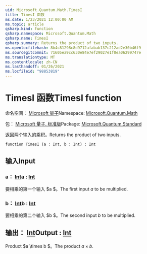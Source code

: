 ```yaml
---
uid: Microsoft.Quantum.Math.TimesI
title: TimesI 函数
ms.date: 1/23/2021 12:00:00 AM
ms.topic: article
qsharp.kind: function
qsharp.namespace: Microsoft.Quantum.Math
qsharp.name: TimesI
qsharp.summary: Returns the product of two inputs.
ms.openlocfilehash: 8b4c81298c8d9712afabab137c212ad2e30b46f9
ms.sourcegitcommit: 71605ea9cc630e84e7ef29027e1f0ea06299747e
ms.translationtype: MT
ms.contentlocale: zh-CN
ms.lasthandoff: 01/26/2021
ms.locfileid: "98853819"
---
```

# <a name="timesi-function"></a><span data-ttu-id="557a2-102">TimesI 函数</span><span class="sxs-lookup"><span data-stu-id="557a2-102">TimesI function</span></span>

<span data-ttu-id="557a2-103">命名空间： [Microsoft 量子](xref:Microsoft.Quantum.Math)</span><span class="sxs-lookup"><span data-stu-id="557a2-103">Namespace: [Microsoft.Quantum.Math](xref:Microsoft.Quantum.Math)</span></span>

<span data-ttu-id="557a2-104">包： [Microsoft 量子. 标准版](https://nuget.org/packages/Microsoft.Quantum.Standard)</span><span class="sxs-lookup"><span data-stu-id="557a2-104">Package: [Microsoft.Quantum.Standard](https://nuget.org/packages/Microsoft.Quantum.Standard)</span></span>


<span data-ttu-id="557a2-105">返回两个输入的乘积。</span><span class="sxs-lookup"><span data-stu-id="557a2-105">Returns the product of two inputs.</span></span>

```qsharp
function TimesI (a : Int, b : Int) : Int
```


## <a name="input"></a><span data-ttu-id="557a2-106">输入</span><span class="sxs-lookup"><span data-stu-id="557a2-106">Input</span></span>

### <a name="a--int"></a><span data-ttu-id="557a2-107">a： [Int](xref:microsoft.quantum.lang-ref.int)</span><span class="sxs-lookup"><span data-stu-id="557a2-107">a : [Int](xref:microsoft.quantum.lang-ref.int)</span></span>

<span data-ttu-id="557a2-108">要相乘的第一个输入 $a $。</span><span class="sxs-lookup"><span data-stu-id="557a2-108">The first input $a$ to be multiplied.</span></span>


### <a name="b--int"></a><span data-ttu-id="557a2-109">b： [Int](xref:microsoft.quantum.lang-ref.int)</span><span class="sxs-lookup"><span data-stu-id="557a2-109">b : [Int](xref:microsoft.quantum.lang-ref.int)</span></span>

<span data-ttu-id="557a2-110">要相乘的第二个输入 $b $。</span><span class="sxs-lookup"><span data-stu-id="557a2-110">The second input $b$ to be multiplied.</span></span>



## <a name="output--int"></a><span data-ttu-id="557a2-111">输出： [Int](xref:microsoft.quantum.lang-ref.int)</span><span class="sxs-lookup"><span data-stu-id="557a2-111">Output : [Int](xref:microsoft.quantum.lang-ref.int)</span></span>

<span data-ttu-id="557a2-112">Product $a \times b $。</span><span class="sxs-lookup"><span data-stu-id="557a2-112">The product $a \times b$.</span></span>